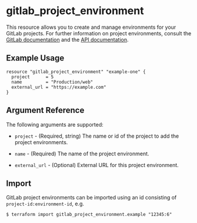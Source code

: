# gitlab\_project\_environment

This resource allows you to create and manage environments for your GitLab
projects. For further information on project environments, consult the [GitLab
documentation](https://docs.gitlab.com/ee/ci/environments/) and the [API
documentation](https://docs.gitlab.com/ee/api/environments.html).

## Example Usage

```hcl
resource "gitlab_project_environment" "example-one" {
  project      = 5
  name         = "Production/web"
  external_url = "https://example.com"
}
```

## Argument Reference

The following arguments are supported:

* `project` - (Required, string) The name or id of the project to add the project environments.

* `name` - (Required) The name of the project environment.

* `external_url` - (Optional) External URL for this project environment.

## Import

GitLab project environments can be imported using an id consisting of `project-id:environment-id`, e.g.

```
$ terraform import gitlab_project_environment.example "12345:6"
```
